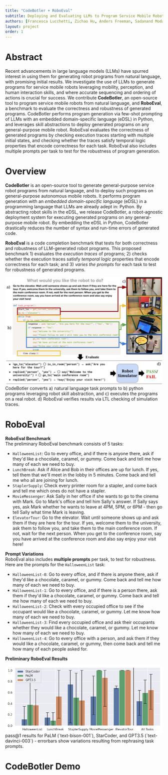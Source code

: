 ```yaml
---
title: "CodeBotler + RoboEval"
subtitle: Deploying and Evaluating LLMs to Program Service Mobile Robots
authors: [Francesca Lucchetti, Zichao Hu, Anders Freeman, Sadanand Modak, Yash Saxena, Luisa Mao, Claire Schlesinger, Arjun Guha, Joydeep Biswas]
layout: project
order: 1
---
```


# Abstract
Recent advancements in large language models (LLMs) have spurred interest in using them for generating robot programs from natural language, with promising initial results.  We investigate the use of LLMs to generate programs for service mobile robots leveraging mobility, perception, and human interaction skills, and where accurate sequencing and ordering of actions is crucial for success.  We contribute **CodeBotler**, an open-source tool to program service mobile robots from natural language, and **RoboEval**, a benchmark to evaluate the correctness and robustness of generated programs. CodeBotler performs program generation via few-shot prompting of LLMs with an embedded domain-specific language (eDSL) in Python, and leverages skill abstractions to deploy generated programs on any general-purpose mobile robot.  RoboEval evaluates the correctness of generated programs by checking execution traces starting with multiple initial states, and checking whether the traces satisfy temporal logic properties that encode correctness for each task.  RoboEval also includes multiple prompts per task to test for the robustness of program generation. 

# Overview

**CodeBotler** is an open-source tool to generate general-purpose service robot programs from natural language, and to deploy such programs on general-purpose autonomous mobile robots. It performs program generation with an _embedded domain-specific language_ (eDSL) in a programming
language that LLMs are already adept in: Python. By abstracting robot
skills in the eDSL, we release CodeBotler, a robot-agnostic deployment
system for executing generated programs on any general-purpose mobile robot. By
embedding the eDSL in Python, CodeBotler drastically reduces the number of
syntax and run-time errors of generated code. 

**RoboEval** is a code completion benchmark that tests for both correctness and robustness of LLM-generated robot programs. This proposed benchmark 1) evaluates the *execution traces* of programs; 2) checks whether the execution traces satisfy *temporal logic* properties that encode correctness for each task; and 3) *varies the prompts* for each task to test for robustness of generated programs.

<div style="justify-content: center; align-items: center; display: flex;">
<img src="assets/images/RoboEvalFig1.jpg" style="width:100%; max-width:500px; height:auto;"/>
</div>

<div style="justify-content: center; align-items: center; display: flex;">
CodeBotler converts a) natural language task prompts to b) python programs leveraging robot skill abstraction, and c) executes the programs on a real robot. d) RoboEval verifies results via LTL checking of simulation traces.
</div>



# RoboEval
<div>

**RoboEval Benchmark**   
The preliminary RoboEval benchmark consists of 5 tasks:
- `HalloweenList`: Go to every office, and if there is anyone there, ask if they'd like a chocolate, caramel, or gummy. Come back and tell me how many of each we need to buy.
- `LunchBreak`: Ask if Alice and Bob in their offices are up for lunch. If yes, tell them that we'll meet in the lobby in 5 minutes. Come back and tell me who all are joining for lunch.
- `StaplerSupply`: Check every printer room for a stapler, and come back and tell me which ones do not have a stapler.
- `MovieMessenger`: Ask Sally in her office if she wants to go to the cinema with Mark. Go to Mark's office and tell him Sally's answer. If Sally says yes, ask Mark whether he wants to leave at 4PM, 5PM, or 6PM - then go tell Sally what time Mark is leaving.
- `ElevatorTour`: Go to the elevator. Wait until someone shows up and ask them if they are here for the tour. If yes, welcome them to the university, ask them to follow you, and take them to the main conference room. If not, wait for the next person. When you get to the conference room, say you have arrived at the conference room and also say enjoy your visit here!

**Prompt Variations**   
RoboEval also includes __multiple prompts__ per task, to test for robustness. Here are the prompts for the `HalloweenList` task:
- `HalloweenList-0`: Go to every office, and if there is anyone there, ask if they'd like a chocolate, caramel, or gummy. Come back and tell me how many of each we need to buy.
- `HalloweenList-1`: Go to every office, and if there is a person there, ask them if they'd like a chocolate, caramel, or gummy. Come back and tell me how many of each we need to buy.
- `HalloweenList-2`: Check with every occupied office to see if the occupant would like a chocolate, caramel, or gummy. Let me know how many of each we need to buy.
- `HalloweenList-3`: Find every occupied office and ask their occupants whether they would like a chocolate, caramel, or gummy. Let me know how many of each we need to buy.
- `HalloweenList-4`: Go to every office with a person, and ask them if they would like a chocolate, caramel, or gummy, then come back and tell me how many of each people asked for.

**Preliminary RoboEval Results**   
<div style="justify-content: center; align-items: center; display: flex;">
<img src="assets/images/results_v3.png" style="width:100%; max-width:500px; height:auto;"/>
</div>
<div style="justify-content: center; align-items: center; display: flex;">
pass@1 results for PaLM (`text-bison-001`), StarCoder, and GPT3.5 (`text-davinci-003`) - errorbars show variations resulting from rephrasing task prompts.
</div>

# CodeBotler Demo